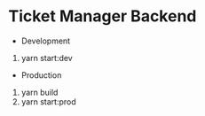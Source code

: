 # Ticket Manager Backend

- Development

1. yarn start:dev

- Production

1. yarn build
2. yarn start:prod
